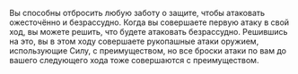 Вы способны отбросить любую заботу о защите, чтобы атаковать ожесточённо и безрассудно. Когда вы совершаете первую атаку в свой ход, вы можете решить, что будете атаковать безрассудно. Решившись на это, вы в этом ходу совершаете рукопашные атаки оружием, использующие Силу, с преимуществом, но все броски атаки по вам до вашего следующего хода тоже совершаются с преимуществом.